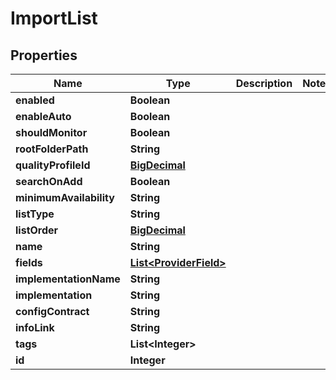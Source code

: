 # ImportList

## Properties
Name | Type | Description | Notes
------------ | ------------- | ------------- | -------------
**enabled** | **Boolean** |  | 
**enableAuto** | **Boolean** |  | 
**shouldMonitor** | **Boolean** |  | 
**rootFolderPath** | **String** |  | 
**qualityProfileId** | [**BigDecimal**](BigDecimal.md) |  | 
**searchOnAdd** | **Boolean** |  | 
**minimumAvailability** | **String** |  | 
**listType** | **String** |  | 
**listOrder** | [**BigDecimal**](BigDecimal.md) |  | 
**name** | **String** |  | 
**fields** | [**List&lt;ProviderField&gt;**](ProviderField.md) |  | 
**implementationName** | **String** |  | 
**implementation** | **String** |  | 
**configContract** | **String** |  | 
**infoLink** | **String** |  | 
**tags** | **List&lt;Integer&gt;** |  | 
**id** | **Integer** |  | 
